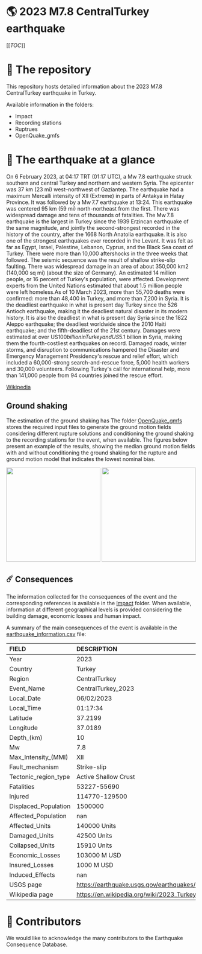 # 🌎 2023 M7.8 CentralTurkey earthquake
[[_TOC_]]

# 📂 The repository  

This repository hosts detailed information about the 2023 M7.8 CentralTurkey earthquake in Turkey.

Available information in the folders:

- Impact
- Recording stations
- Ruptrues
- OpenQuake_gmfs 


# 🚀 The earthquake at a glance 

On 6 February 2023, at 04:17 TRT (01:17 UTC), a Mw 7.8 earthquake struck southern and central Turkey and northern and western Syria. The epicenter was 37 km (23 mi) west–northwest of Gaziantep. The earthquake had a maximum Mercalli intensity of XII (Extreme) in parts of Antakya in Hatay Province. It was followed by a Mw 7.7 earthquake at 13:24. This earthquake was centered 95 km (59 mi) north-northeast from the first. There was widespread damage and tens of thousands of fatalities.
The Mw 7.8 earthquake is the largest in Turkey since the 1939 Erzincan earthquake of the same magnitude, and jointly the second-strongest recorded in the history of the country, after the 1668 North Anatolia earthquake. It is also one of the strongest earthquakes ever recorded in the Levant. It was felt as far as Egypt, Israel, Palestine, Lebanon, Cyprus,  and the Black Sea coast of Turkey. There were more than 10,000 aftershocks in the three weeks that followed. The seismic sequence was the result of shallow strike-slip faulting.
There was widespread damage in an area of about 350,000 km2 (140,000 sq mi) (about the size of Germany). An estimated 14 million people, or 16 percent of Turkey's population, were affected. Development experts from the United Nations estimated that about 1.5 million people were left homeless.As of 10 March 2023, more than 55,700 deaths were confirmed: more than 48,400 in Turkey, and more than 7,200 in Syria. It is the deadliest earthquake in what is present day Turkey since the 526 Antioch earthquake, making it the deadliest natural disaster in its modern history. It is also the deadliest in what is present day Syria since the 1822 Aleppo earthquake; the deadliest worldwide since the 2010 Haiti earthquake; and the fifth-deadliest of the 21st century. Damages were estimated at over US$100 billion in Turkey and US$5.1 billion in Syria, making them the fourth-costliest earthquakes on record.
Damaged roads, winter storms, and disruption to communications hampered the Disaster and Emergency Management Presidency's rescue and relief effort, which included a 60,000-strong search-and-rescue force, 5,000 health workers and 30,000 volunteers. Following Turkey's call for international help, more than 141,000 people from 94 countries joined the rescue effort.


[Wikipedia](https://en.wikipedia.org/wiki/2023_Turkey%E2%80%93Syria_earthquake)



## Ground shaking

The estimation of the ground shaking has The folder [OpenQuake_gmfs](./OpenQuake_gmfs/) stores the required input files to generate the ground motion fields considering different rupture solutions and conditioning the ground shaking to the recording stations for the event, when available. The figures below present an example of the results, showing the median ground motion fields with and without conditioning the ground shaking for the rupture and ground motion model that indicates the lowest nominal bias.

<img src="./OpenQuake_gmfs/median_gmf_stations_none.png" height="250">
<img src="./OpenQuake_gmfs/median_gmf_stations_seismic.png" height="250">

## ☄️ Consequences

The information collected for the consequences of the event and the corresponding references is available in the [Impact](./Impact) folder. When available, information at different geographical levels is provided considering the building damage, economic losses and human impact.

A summary of the main consequences of the event is available in the [earthquake_information.csv](./earthquake_information.csv) file:

| FIELD                | DESCRIPTION                                                            |
|:---------------------|:-----------------------------------------------------------------------|
| Year                 | 2023                                                                   |
| Country              | Turkey                                                                 |
| Region               | CentralTurkey                                                          |
| Event_Name           | CentralTurkey_2023                                                     |
| Local_Date           | 06/02/2023                                                             |
| Local_Time           | 01:17:34                                                               |
| Latitude             | 37.2199                                                                |
| Longitude            | 37.0189                                                                |
| Depth_(km)           | 10                                                                     |
| Mw                   | 7.8                                                                    |
| Max_Intensity_(MMI)  | XII                                                                    |
| Fault_mechanism      | Strike-slip                                                            |
| Tectonic_region_type | Active Shallow Crust                                                   |
| Fatalities           | 53227-55690                                                            |
| Injured              | 114770-129500                                                          |
| Displaced_Population | 1500000                                                                |
| Affected_Population  | nan                                                                    |
| Affected_Units       | 140000 Units                                                           |
| Damaged_Units        | 42500 Units                                                            |
| Collapsed_Units      | 15910 Units                                                            |
| Economic_Losses      | 103000 M USD                                                           |
| Insured_Losses       | 1000 M USD                                                             |
| Induced_Effects      | nan                                                                    |
| USGS page            | https://earthquake.usgs.gov/earthquakes/eventpage/us6000jllz/executive |
| Wikipedia page       | https://en.wikipedia.org/wiki/2023_Turkey%E2%80%93Syria_earthquake     |


# 🌟 Contributors 

We would like to acknowledge the many contributors to the Earthquake Consequence Database.
